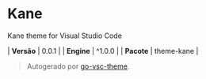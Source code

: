 # Kane

Kane theme for Visual Studio Code

| **Versão** | 0.0.1 |
| **Engine** | ^1.0.0 |
| **Pacote** | theme-kane |

> Autogerado por [go-vsc-theme](https://github.com/natalbu/go-vsc-theme).
